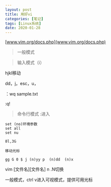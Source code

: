 ```yaml
---
layout: post
title: 用好vi
categories: [笔记]
tags: [Linux系统]
date: 2020-01-28
--- 
```


[www.vim.org/docs.php](www.vim.org/docs.php)
>一般模式

>输入模式（i）

hjkl移动

dd，j，esc，u，

：wq sample.txt

:q!

>命令行模式
:进入
```
set (no)环境参数
set all
set nu

8l,3G

移动光标

gg G 0 $ j (n)yy p  (n)dd  (n)x
```
vim [文件名][文件名]
n .N切换

一般模式，ctrl v进入可视模式，提供可用光标
